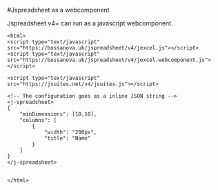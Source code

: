 #Jspreadsheet as a webcomponent

Jspreadsheet v4+ can run as a javascript webcomponent.

```
<html>
<script type="text/javascript" src="https://bossanova.uk/jspreadsheet/v4/jexcel.js"></script>
<script type="text/javascript" src="https://bossanova.uk/jspreadsheet/v4/jexcel.webcomponent.js"></script>

<script type="text/javascript" src="https://jsuites.net/v4/jsuites.js"></script>

<!-- The configuration goes as a inline JSON string -->
<j-spreadsheet>
{
    "minDimensions": [10,10],
    "columns": [
        {
            "width": "200px",
            "title": "Name"
        }
    ]
}
</j-spreadsheet>


</html>
```